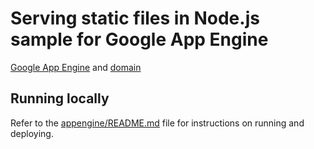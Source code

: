 # Serving static files in Node.js sample for Google App Engine

[Google App Engine](https://project-covid-19-272207.appspot.com/) 
and [domain](http://arike.acsia.in/)

## Running locally

Refer to the [appengine/README.md](../README.md) file for instructions on
running and deploying.
